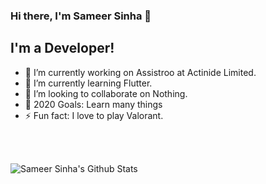### Hi there, I'm Sameer Sinha 👋

## I'm a Developer!
- 🔭  I’m currently working on Assistroo at Actinide Limited.
- 🌱 I’m currently learning Flutter.
- 👯 I’m looking to collaborate on Nothing.
- 🥅 2020 Goals: Learn many things
- ⚡ Fun fact: I love to play Valorant. 

<br></br>

<img align="left" alt="Sameer Sinha's Github Stats" src="https://github-readme-stats.vercel.app/api?username=sameer882000&theme=synthwave&show_icons=true&hide_border=true" />


